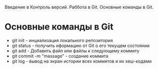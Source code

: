 Введение в Контроль версий. Раббота в Git. Основные команды в Git.

# Основные команды в Git

* git init - инциализация локального репозитория
* git status - получить иформацию от Git о его текущем состоянии
* git add - Добавить файл или файлы к следующему коммиту
* git commit -m "massage" - создание коммита
* git log - вывод на экран истории всех коммитов и их хеш-кодами
